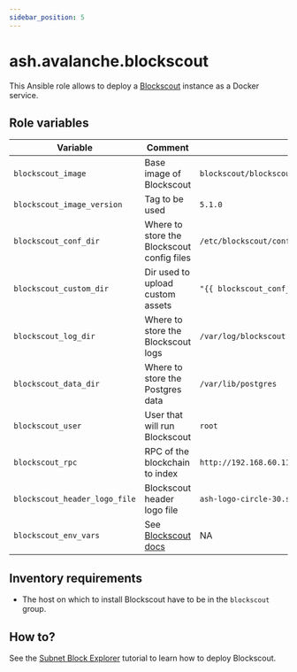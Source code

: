 ```yaml
---
sidebar_position: 5
---
```


# ash.avalanche.blockscout

This Ansible role allows to deploy a [Blockscout](https://www.blockscout.com/) instance as a Docker service.

## Role variables

| Variable                      | Comment                                                                                                  | Default value                                                                             |
| ----------------------------- | -------------------------------------------------------------------------------------------------------- | ----------------------------------------------------------------------------------------- |
| `blockscout_image`            | Base image of Blockscout                                                                                 | `blockscout/blockscout`                                                                   |
| `blockscout_image_version`    | Tag to be used                                                                                           | `5.1.0`                                                                                   |
| `blockscout_conf_dir`         | Where to store the Blockscout config files                                                               | `/etc/blockscout/conf`                                                                    |
| `blockscout_custom_dir`       | Dir used to upload custom assets                                                                         | `"{{ blockscout_conf_dir }}/custom"`                                                      |
| `blockscout_log_dir`          | Where to store the Blockscout logs                                                                       | `/var/log/blockscout`                                                                     |
| `blockscout_data_dir`         | Where to store the Postgres data                                                                         | `/var/lib/postgres`                                                                       |
| `blockscout_user`             | User that will run Blockscout                                                                            | `root`                                                                                    |
| `blockscout_rpc`              | RPC of the blockchain to index                                                                           | `http://192.168.60.11:9650/ext/bc/27Lga51x8AQnBDJTnE6sUSiFmdrDSqCYhbkiTQD8oBd1EqotZ1/rpc` |
| `blockscout_header_logo_file` | Blockscout header logo file                                                                              | `ash-logo-circle-30.svg`                                                                  |
| `blockscout_env_vars`         | See [Blockscout docs](https://docs.blockscout.com/for-developers/information-and-settings/env-variables) | NA                                                                                        |                                                                           |

## Inventory requirements

- The host on which to install Blockscout have to be in the `blockscout` group.

## How to?

See the [Subnet Block Explorer](/docs/toolkit/ansible-avalanche-collection/tutorials/subnet-explorer) tutorial to learn how to deploy Blockscout.
